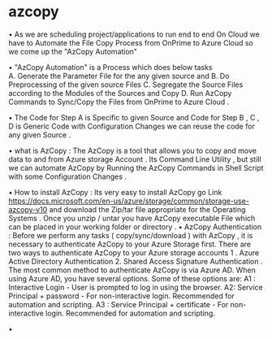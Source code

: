 # azcopy

•	As we are scheduling project/applications  to run end to end On Cloud we have to Automate the File Copy Process from OnPrime to Azure Cloud so we come up the "AzCopy Automation"

•	"AzCopy Automation" is a Process which does  below tasks   
                         A. Generate the Parameter File for the any given source and 
                         B. Do Preprocessing of the given source Files 
                         C. Segregate  the Source Files according to the Modules of the Sources  and Copy 
                         D. Run AzCopy Commands to Sync/Copy the Files from OnPrime to Azure Cloud .

•	The Code for Step A is Specific to given Source and Code for Step B , C , D is Generic Code  with Configuration Changes we can reuse the code for any given Source .

•	  what is AzCopy :
                     The AzCopy is a  tool that allows you to copy and move data to and from Azure storage Account .
                     Its Command Line Utility , but still we can automate AzCopy by Running the AzCopy Commands in Shell Script  with some Configuration Changes .

•	 How to install AzCopy :
                    Its very easy to install AzCopy go Link https://docs.microsoft.com/en-us/azure/storage/common/storage-use-azcopy-v10 and download the Zip/tar file appropriate for the Operating Systems .
                    Once you unzip / untar you have AzCopy executable File which can be placed in your working folder or directory .
•	  AzCopy Authentication  :
                    Before we perform any tasks ( copy/sync/download ) with AzCopy , it is necessary to authenticate AzCopy to your Azure Storage first.
                    There are two ways to authenticate AzCopy to your Azure storage accounts 
                     1 . Azure Active Directory Authentication 
                     2. Shared Access Signature Authentication .
                           The most common method to authenticate AzCopy is via Azure AD. When using Azure AD, you have several options.
                           Some of these options are:
                          A1 : Interactive Login - User is prompted to log in using the browser.
                          A2: Service Principal + password - For non-interactive login. Recommended for automation and scripting.
                          A3 : Service Principal + certificate - For non-interactive login. Recommended for automation and scripting.
                     

•
